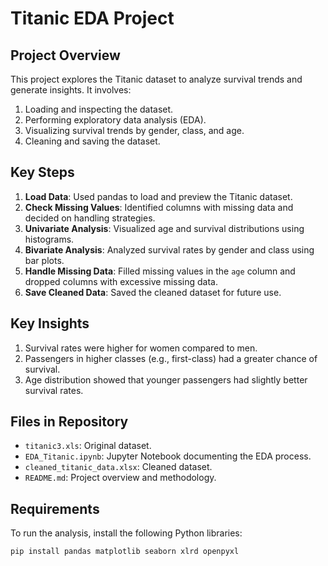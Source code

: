 # Titanic EDA Project

## Project Overview
This project explores the Titanic dataset to analyze survival trends and generate insights. It involves:
1. Loading and inspecting the dataset.
2. Performing exploratory data analysis (EDA).
3. Visualizing survival trends by gender, class, and age.
4. Cleaning and saving the dataset.

## Key Steps
1. **Load Data**: Used pandas to load and preview the Titanic dataset.
2. **Check Missing Values**: Identified columns with missing data and decided on handling strategies.
3. **Univariate Analysis**: Visualized age and survival distributions using histograms.
4. **Bivariate Analysis**: Analyzed survival rates by gender and class using bar plots.
5. **Handle Missing Data**: Filled missing values in the `age` column and dropped columns with excessive missing data.
6. **Save Cleaned Data**: Saved the cleaned dataset for future use.

## Key Insights
1. Survival rates were higher for women compared to men.
2. Passengers in higher classes (e.g., first-class) had a greater chance of survival.
3. Age distribution showed that younger passengers had slightly better survival rates.

## Files in Repository
- `titanic3.xls`: Original dataset.
- `EDA_Titanic.ipynb`: Jupyter Notebook documenting the EDA process.
- `cleaned_titanic_data.xlsx`: Cleaned dataset.
- `README.md`: Project overview and methodology.

## Requirements
To run the analysis, install the following Python libraries:
```bash
pip install pandas matplotlib seaborn xlrd openpyxl

